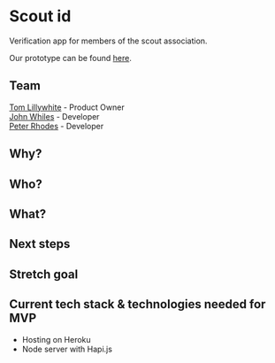 # Scout id
Verification app for members of the scout association. 

Our prototype can be found [here](http://img.memecdn.com/morphius-404_o_1938383.jpg). 

## Team
[Tom Lillywhite](https://github.com/tomlillywhite) - Product Owner <br>
[John Whiles](https://github.com/jwhiles) - Developer <br>
[Peter Rhodes](https://github.com/rhodespeter) - Developer

## Why?

## Who?

## What? 

## Next steps
 
## Stretch goal

## Current tech stack & technologies needed for MVP
- Hosting on Heroku
- Node server with Hapi.js 
